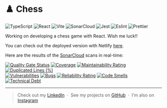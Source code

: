 # ♟️ Chess

![TypeScript](https://img.shields.io/badge/TypeScript-007ACC?style=for-the-badge&logo=typescript&logoColor=white)
![React](https://img.shields.io/badge/React-20232A?style=for-the-badge&logo=react&logoColor=61DAFB)
![Vite](https://img.shields.io/badge/vite-%23646CFF.svg?style=for-the-badge&logo=vite&logoColor=white)
![SonarCloud](https://img.shields.io/badge/Sonar%20cloud-F3702A?style=for-the-badge&logo=sonarcloud&logoColor=white)
![Jest](https://img.shields.io/badge/Jest-C21325?style=for-the-badge&logo=jest&logoColor=white)
![Eslint](https://img.shields.io/badge/eslint-3A33D1?style=for-the-badge&logo=eslint&logoColor=white)
![Prettier](https://img.shields.io/badge/prettier-1A2C34?style=for-the-badge&logo=prettier&logoColor=F7BA3E)

Working on developing a chess game with React. Wish me luck!!

You can check out the deployed version with Netlify [here](https://claramarsango-chess-react.netlify.app/).

Here are the results of the [SonarCloud](https://sonarcloud.io/summary/new_code?id=claramarsango_chess-react) scans in real-time:

[![Quality Gate Status](https://sonarcloud.io/api/project_badges/measure?project=claramarsango_chess-react&metric=alert_status)](https://sonarcloud.io/summary/new_code?id=claramarsango_chess-react)
[![Coverage](https://sonarcloud.io/api/project_badges/measure?project=claramarsango_chess-react&metric=coverage)](https://sonarcloud.io/summary/new_code?id=claramarsango_chess-react)
[![Maintainability Rating](https://sonarcloud.io/api/project_badges/measure?project=claramarsango_chess-react&metric=sqale_rating)](https://sonarcloud.io/summary/new_code?id=claramarsango_chess-react)
[![Duplicated Lines (%)](https://sonarcloud.io/api/project_badges/measure?project=claramarsango_chess-react&metric=duplicated_lines_density)](https://sonarcloud.io/summary/new_code?id=claramarsango_chess-react)
<br>
[![Vulnerabilities](https://sonarcloud.io/api/project_badges/measure?project=claramarsango_chess-react&metric=vulnerabilities)](https://sonarcloud.io/summary/new_code?id=claramarsango_chess-react)
[![Bugs](https://sonarcloud.io/api/project_badges/measure?project=claramarsango_chess-react&metric=bugs)](https://sonarcloud.io/summary/new_code?id=claramarsango_chess-react)
[![Reliability Rating](https://sonarcloud.io/api/project_badges/measure?project=claramarsango_chess-react&metric=reliability_rating)](https://sonarcloud.io/summary/new_code?id=claramarsango_chess-react)
[![Code Smells](https://sonarcloud.io/api/project_badges/measure?project=claramarsango_chess-react&metric=code_smells)](https://sonarcloud.io/summary/new_code?id=claramarsango_chess-react)
[![Technical Debt](https://sonarcloud.io/api/project_badges/measure?project=claramarsango_chess-react&metric=sqale_index)](https://sonarcloud.io/summary/new_code?id=claramarsango_chess-react)
<br>

---

> Check out my [LinkedIn](https://www.linkedin.com/in/claramarsango/) &nbsp;&middot;&nbsp;
> See my projects on [GitHub](https://github.com/claramarsango) &nbsp;&middot;&nbsp;
> I'm also on [Instagram](https://www.instagram.com/_clariiiiiiiiiii/)
